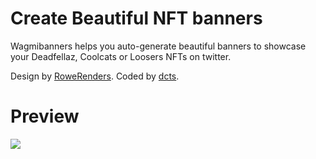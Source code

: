 # Create Beautiful NFT banners

Wagmibanners helps you auto-generate beautiful banners to showcase your Deadfellaz, Coolcats or Loosers NFTs on twitter.

Design by [RoweRenders](https://twitter.com/rowerenders).
Coded by [dcts](https://twitter.com/dcts_dev).

# Preview
<a target="_blank" href="https://wagmibanners.web.app"><img src="https://user-images.githubusercontent.com/44790691/161153997-5d594c96-aa1e-4071-bdc1-93a5abaef55f.png"></a>
